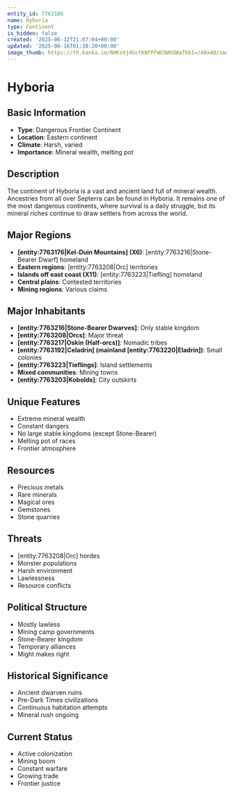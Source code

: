```yaml
---
entity_id: 7763186
name: Hyboria
type: Continent
is_hidden: false
created: '2025-06-12T21:07:04+00:00'
updated: '2025-06-16T01:38:20+00:00'
image_thumb: https://th.kanka.io/NHKsVjdGctKBFPFWG5WVGWaTkbI=/40x40/smart/src/campaigns/322885/9f0da587-c99f-411b-9158-dddd2ea04ec8.png
---
```


# Hyboria

## Basic Information

- **Type**: Dangerous Frontier Continent
- **Location**: Eastern continent
- **Climate**: Harsh, varied
- **Importance**: Mineral wealth, melting pot

## Description

The continent of Hyboria is a vast and ancient land full of mineral wealth. Ancestries from all over Septerra can be found in Hyboria. It remains one of the most dangerous continents, where survival is a daily struggle, but its mineral riches continue to draw settlers from across the world.

## Major Regions

- **[entity:7763176|Kel-Duin Mountains] (X6)**: [entity:7763216|Stone-Bearer Dwarf] homeland
- **Eastern regions**: [entity:7763208|Orc] territories
- **Islands off east coast (X11)**: [entity:7763223|Tiefling] homeland
- **Central plains**: Contested territories
- **Mining regions**: Various claims

## Major Inhabitants

- **[entity:7763216|Stone-Bearer Dwarves]**: Only stable kingdom
- **[entity:7763208|Orcs]**: Major threat
- **[entity:7763217|Oskin (Half-orcs)]**: Nomadic tribes
- **[entity:7763192|Celadrin] (mainland [entity:7763220|Eladrin])**: Small colonies
- **[entity:7763223|Tieflings]**: Island settlements
- **Mixed communities**: Mining towns
- **[entity:7763203|Kobolds]**: City outskirts

## Unique Features

- Extreme mineral wealth
- Constant dangers
- No large stable kingdoms (except Stone-Bearer)
- Melting pot of races
- Frontier atmosphere

## Resources

- Precious metals
- Rare minerals
- Magical ores
- Gemstones
- Stone quarries

## Threats

- [entity:7763208|Orc] hordes
- Monster populations
- Harsh environment
- Lawlessness
- Resource conflicts

## Political Structure

- Mostly lawless
- Mining camp governments
- Stone-Bearer kingdom
- Temporary alliances
- Might makes right

## Historical Significance

- Ancient dwarven ruins
- Pre-Dark Times civilizations
- Continuous habitation attempts
- Mineral rush ongoing

## Current Status

- Active colonization
- Mining boom
- Constant warfare
- Growing trade
- Frontier justice